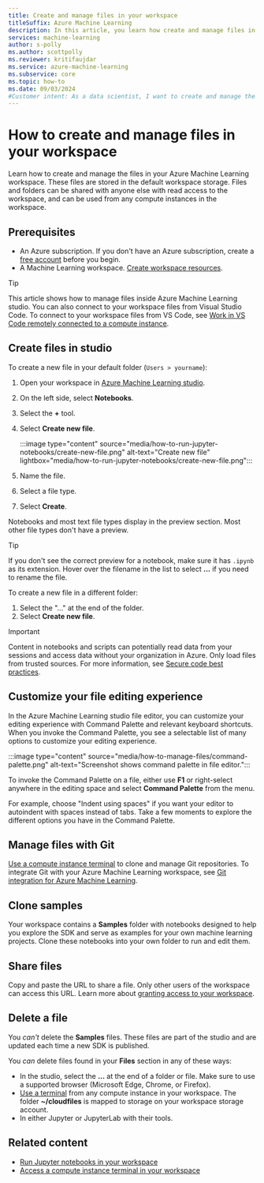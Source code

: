 ```yaml
---
title: Create and manage files in your workspace
titleSuffix: Azure Machine Learning
description: In this article, you learn how create and manage files in your workspace in Azure Machine Learning studio.
services: machine-learning
author: s-polly
ms.author: scottpolly
ms.reviewer: kritifaujdar
ms.service: azure-machine-learning
ms.subservice: core
ms.topic: how-to
ms.date: 09/03/2024
#Customer intent: As a data scientist, I want to create and manage the files in my workspace in Azure Machine Learning studio.
---
```


# How to create and manage files in your workspace

Learn how to create and manage the files in your Azure Machine Learning workspace. These files are stored in the default workspace storage. Files and folders can be shared with anyone else with read access to the workspace, and can be used from any compute instances in the workspace.

## Prerequisites

* An Azure subscription. If you don't have an Azure subscription, create a [free account](https://azure.microsoft.com/pricing/purchase-options/azure-account?cid=msft_learn) before you begin.
* A Machine Learning workspace. [Create workspace resources](quickstart-create-resources.md).

> [!TIP]
> This article shows how to manage files inside Azure Machine Learning studio. You can also connect to your workspace files from Visual Studio Code. To connect to your workspace files from VS Code, see [Work in VS Code remotely connected to a compute instance](how-to-work-in-vs-code-remote.md).

## Create files in studio

To create a new file in your default folder (`Users > yourname`):

1. Open your workspace in [Azure Machine Learning studio](https://ml.azure.com).
1. On the left side, select **Notebooks**.
1. Select the **+** tool.
1. Select  **Create new file**.

    :::image type="content" source="media/how-to-run-jupyter-notebooks/create-new-file.png" alt-text="Create new file" lightbox="media/how-to-run-jupyter-notebooks/create-new-file.png":::

1. Name the file.
1. Select a file type.
1. Select **Create**.

Notebooks and most text file types display in the preview section. Most other file types don't have a preview. 

> [!TIP]
> If you don't see the correct preview for a notebook, make sure it has `.ipynb` as its extension. Hover over the filename in the list to select **...** if you need to rename the file. 

To create a new file in a different folder:

1. Select the "..." at the end of the folder.
1. Select **Create new file**.

> [!IMPORTANT]
> Content in notebooks and scripts can potentially read data from your sessions and access data without your organization in Azure. Only load files from trusted sources. For more information, see [Secure code best practices](concept-secure-code-best-practice.md#azure-machine-learning-studio-notebooks).

## Customize your file editing experience

In the Azure Machine Learning studio file editor, you can customize your editing experience with Command Palette and relevant keyboard shortcuts. When you invoke the Command Palette, you see a selectable list of many options to customize your editing experience.

:::image type="content" source="media/how-to-manage-files/command-palette.png" alt-text="Screenshot shows command palette in file editor.":::

To invoke the Command Palette on a file, either use **F1** or right-select anywhere in the editing space and select **Command Palette** from the menu.

For example, choose "Indent using spaces" if you want your editor to autoindent with spaces instead of tabs. Take a few moments to explore the different options you have in the Command Palette.


## Manage files with Git

[Use a compute instance terminal](how-to-access-terminal.md#git) to clone and manage Git repositories. To integrate Git with your Azure Machine Learning workspace, see  [Git integration for Azure Machine Learning](concept-train-model-git-integration.md).

## Clone samples

Your workspace contains a **Samples** folder with notebooks designed to help you explore the SDK and serve as examples for your own machine learning projects. Clone these notebooks into your own folder to run and edit them. 

## Share files

Copy and paste the URL to share a file. Only other users of the workspace can access this URL. Learn more about [granting access to your workspace](how-to-assign-roles.md).

## Delete a file

You *can't* delete the **Samples** files. These files are part of the studio and are updated each time a new SDK is published. 

You *can* delete files found in your **Files** section in any of these ways:

* In the studio, select the **...** at the end of a folder or file. Make sure to use a supported browser (Microsoft Edge, Chrome, or Firefox).
* [Use a terminal](how-to-access-terminal.md) from any compute instance in your workspace. The folder **~/cloudfiles** is mapped to storage on your workspace storage account.
* In either Jupyter or JupyterLab with their tools.

## Related content

* [Run Jupyter notebooks in your workspace](how-to-run-jupyter-notebooks.md)
* [Access a compute instance terminal in your workspace](how-to-access-terminal.md)